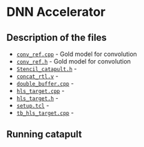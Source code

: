 # DNN Accelerator

## Description of the files
* [`conv_ref.cpp`](conv_systolic_packed_OS_v5/conv_ref.cpp) - Gold model for convolution
* [`conv_ref.h`](conv_systolic_packed_OS_v5/conv_ref.h) - Gold model for convolution
* [`Stencil_catapult.h`](conv_systolic_packed_OS_v5/Stencil_catapult.h) -
* [`concat_rtl.v`](conv_systolic_packed_OS_v5/concat_rtl.v) -
* [`double_buffer.cpp`](conv_systolic_packed_OS_v5/double_buffer.cpp) -
* [`hls_target.cpp`](conv_systolic_packed_OS_v5/hls_target.cpp) -
* [`hls_target.h`](conv_systolic_packed_OS_v5/hls_target.h) -
* [`setup.tcl`](conv_systolic_packed_OS_v5/setup.tcl) -
* [`tb_hls_target.cpp`](conv_systolic_packed_OS_v5/tb_hls_target.cpp) -

## Running catapult
